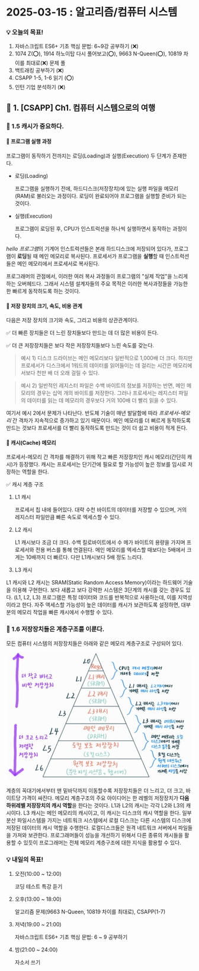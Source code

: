 # 2025-03-15 : 알고리즘/컴퓨터 시스템

### 💡 오늘의 목표!

1. 자바스크립트 ES6+ 기초 핵심 문법: 6~9강 공부하기 (❌)
2. 1074 Z(⭕), 1914 하노이탑 다시 풀어보고(⭕), 9663 N-Queen(⭕), 10819 차이를 최대로(❌) 문제 풀
3. 백트래킹 공부하기 (❌)
4. CSAPP 1-5, 1-6 읽기 (⭕)
5. 인턴 기업 분석하기 (❌)

## 💙 1. [CSAPP] Ch1. 컴퓨터 시스템으로의 여행
 
### 🔶 1.5 캐시가 중요하다.

#### 📌 프로그램 실행 과정

프로그램이 동작하기 전까지는 로딩(Loading)과 실행(Execution) 두 단계가 존재한다.

- 로딩(Loading)
  
  프로그램을 실행하기 전에, 하드디스크(저장장치)에 있는 실행 파일을 메모리(RAM)로 불러오는 과정이다. 로딩이 완료되어야 프로그램을 실행할 준비가 되는 것이다.

- 실행(Execution)
  
  프로그램이 로딩된 후, CPU가 인스트럭션을 하나씩 실행하면서 동작하는 과정이다.

*hello 프로그램*의 기계어 인스트럭션들은 본래 하드디스크에 저장되어 있다가, 프로그램이 **로딩**될 때 메인 메모리로 복사된다. 프로세서가 프로그램을 **실행**할 때 인스트럭션들은 메인 메모리에서 프로세서로 복사된다.

프로그래머의 관점에서, 이러한 여러 복사 과정들이 프로그램의 "실제 작업"을 느리게 하는 오버헤드다. 그래서 시스템 설계자들의 주요 목적은 이러한 복사과정들을 가능한 한 빠르게 동작하도록 하는 것이다.

#### 📌 저장 장치의 크기, 속도, 비용 관계

다음은 저장 장치의 크기와 속도, 그리고 비용의 상관관계이다.

✅ 더 빠른 장치들은 더 느린 장치들보다 만드는 데 더 많은 비용이 든다.

✅ 더 큰 저장장치들은 보다 작은 저장장치들보다 느린 속도를 갖는다.

> 예시 1) 디스크 드라이브는 메인 메모리보다 일반적으로 1,000배 더 크다. 하지만 프로세서가 디스크에서 1워드의 데이터를 읽어들이는 데 걸리는 시간은 메모리에서보다 천만 배 더 오래 걸릴 수 있다.

> 예시 2) 일반적인 레지스터 파일은 수백 바이트의 정보를 저장하는 반면, 메인 메모리의 경우는 십억 개의 바이트를 저장한다. 그러나 프로세서는 레지스터 파일의 데이터를 읽는 데 메모리의 경우보다 거의 100배 더 빨리 읽을 수 있다.

여기서 예시 2에서 문제가 나타난다. 반도체 기술이 매년 발달함에 따라 *프로세서-메모리* 간 격차가 지속적으로 증가하고 있기 때문이다. 메인 메모리를 더 뻐르게 동작하도록 만드는 것보다 프로세서를 더 빨리 동작하도록 만드는 것이 더 쉽고 비용이 적게 든다.

#### 📌 캐시(Cache) 메모리

프로세서-메모리 간 격차를 해결하기 위해 작고 빠른 저장장치인 캐시 메모리(간단히 캐시)가 등장했다. 캐시는 프로세서는 단기간에 필요로 할 가능성이 높은 정보를 임시로 저장하는 역할을 한다.

✅ 캐시 계층 구조

1. L1 캐시
   
   프로세서 칩 내에 들어있다. 대략 수천 바이트의 데이터를 저장할 수 있으며, 거의 레지스터 파일만큼 빠른 속도로 엑세스할 수 있다.

2. L2 캐시
   
   L1 캐시보다 조금 더 크다. 수백 킬로바이트에서 수 메가 바이트의 용량을 가지며 프로세서와 전용 버스를 통해 연결된다. 메인 메모리를 엑세스할 때보다는 5배에서 크게는 10배까지 더 빠르다. 다만 L1캐시보다 5배 정도 느리다.

3. L3 캐시
   
L1 캐시와 L2 캐시는 SRAM(Static Random Access Memory)이라는 하드웨어 기술을 이용해 구현한다. 보다 새롭고 보다 강력한 시스템은 3단계의 캐시를 갖는 경우도 있다. (L1, L2, L3) 프로그램은 특정 데이터와 코드를 반복적으로 사용하는데, 이를 지역성이라고 한다. 자주 액세스할 가능성이 높은 데이터를 캐시가 보관하도록 설정하면, 대부분의 메모리 작업을 빠른 캐시에서 수행할 수 있다.

### 🔶 1.6 저장장치들은 계층구조를 이룬다.

모든 컴퓨터 시스템의 저장장치들은 아래와 같은 메모리 계층구조로 구성되어 있다.

![alt text](image-3.png)

계층의 꼭대기에서부터 맨 밑바닥까지 이동할수록 저장장치들은 더 느리고, 더 크고, 바이트당 가격이 싸진다. 메모리 계층구조의 주요 아이디어는 한 레벨의 저장장치가 **다음 하위레벨 저장장치의 캐시 역할**을 한다는 것이다. L1과 L2의 캐시는 각각 L2와 L3의 캐시이다. L3 캐시는 메인 메모리의 캐시이고, 이 캐시는 디스크의 캐시 역할을 한다. 일부 분산 파일시스템을 가지는 네트워크 시스템에서 로컬 디스크는 다른 시스템의 디스크에 저장된 데이터의 캐시 역할을 수행한다. 로컬디스크들은 원격 네트워크 서버에서 파일들을 가져와 보관한다. 프로그래머들이 성능을 개선하기 위해서 다른 종류의 캐시들을 활용할 수 있듯이 프로그래머는 전체 메모리 계층구조에 대한 지식을 활용할 수 있다.

### 💡 내일의 목표!

1. 오전(10:00 ~ 12:00)
   
   코딩 테스트 특강 듣기

2. 오후(13:00 ~ 18:00)
   
   알고리즘 문제(9663 N-Queen, 10819 차이를 최대로), CSAPP(1-7)
   
3. 저녁(19:00 ~ 21:00) 
   
   자바스크립트 ES6+ 기초 핵심 문법: 6 ~ 9 공부하기

4. 밤(21:00 ~ 24:00)
   
   자소서 쓰기
